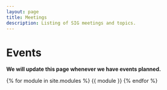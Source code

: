 ```yaml
---
layout: page
title: Meetings
description: Listing of SIG meetings and topics.
---
```


# Events

**We will update this page whenever we have events planned.**

{% for module in site.modules %}
{{ module }}
{% endfor %}
